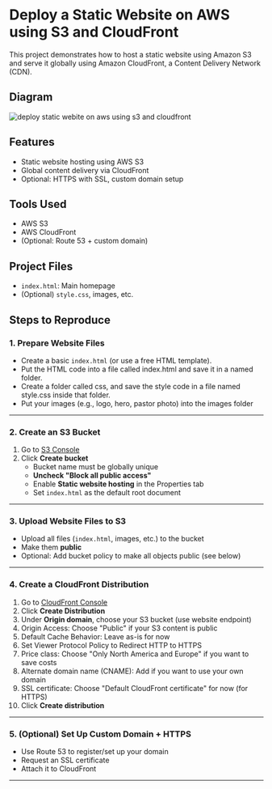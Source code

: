 #  Deploy a Static Website on AWS using S3 and CloudFront

This project demonstrates how to host a static website using Amazon S3 and serve it globally using Amazon CloudFront, a Content Delivery Network (CDN).

## Diagram
![deploy static webite on aws using s3 and cloudfront](https://github.com/user-attachments/assets/742f08d4-6da3-4014-9ded-c1fdb5b8680b)




## Features
- Static website hosting using AWS S3
- Global content delivery via CloudFront
- Optional: HTTPS with SSL, custom domain setup



##  Tools Used
- AWS S3
- AWS CloudFront
- (Optional: Route 53  + custom domain)



##  Project Files
- `index.html`: Main homepage
- (Optional) `style.css`, images, etc.



##  Steps to Reproduce

### 1. Prepare Website Files
- Create a basic `index.html` (or use a free HTML template).
- Put the HTML code into a file called index.html and save it in a named folder.
- Create a folder called css, and save the style code in a file named style.css inside that folder.
- Put your images (e.g., logo, hero, pastor photo) into the images folder

---

### 2. Create an S3 Bucket
1. Go to [S3 Console](https://s3.console.aws.amazon.com/s3/home)
2. Click **Create bucket**
   - Bucket name must be globally unique
   - **Uncheck "Block all public access"**
   - Enable **Static website hosting** in the Properties tab
   - Set `index.html` as the default root document

---

### 3. Upload Website Files to S3
- Upload all files (`index.html`, images, etc.) to the bucket
- Make them **public**
- Optional: Add bucket policy to make all objects public (see below)

---

### 4. Create a CloudFront Distribution
1. Go to [CloudFront Console](https://console.aws.amazon.com/cloudfront/)
2. Click **Create Distribution**
3. Under **Origin domain**, choose your S3 bucket (use website endpoint)
4. Origin Access: Choose "Public" if your S3 content is public
5. Default Cache Behavior: Leave as-is for now
6. Set Viewer Protocol Policy to Redirect HTTP to HTTPS
7. Price class: Choose "Only North America and Europe" if you want to save costs
8. Alternate domain name (CNAME): Add if you want to use your own domain
9. SSL certificate: Choose "Default CloudFront certificate" for now (for HTTPS)
10.  Click **Create distribution**

---

### 5. (Optional) Set Up Custom Domain + HTTPS
- Use Route 53 to register/set up your domain
- Request an SSL certificate 
- Attach it to CloudFront

---

